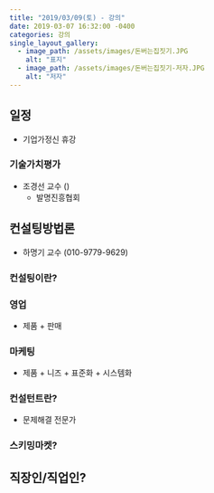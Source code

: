 ```yaml
---
title: "2019/03/09(토) - 강의"
date: 2019-03-07 16:32:00 -0400
categories: 강의
single_layout_gallery:
  - image_path: /assets/images/돈버는집짓기.JPG
    alt: "표지"
  - image_path: /assets/images/돈버는집짓기-저자.JPG
    alt: "저자"
---
```



## 일정
 - 기업가정신 휴강

### 기술가치평가
 - 조경선 교수 ()
   - 발명진흥협회


## 컨설팅방법론
- 하명기 교수 (010-9779-9629)

### 컨설팅이란?

### 영업
- 제품 + 판매

### 마케팅
- 제품 + 니즈 + 표준화 + 시스템화

### 컨설턴트란?
- 문제해결 전문가

### 스키밍마켓?


## 직장인/직업인?
